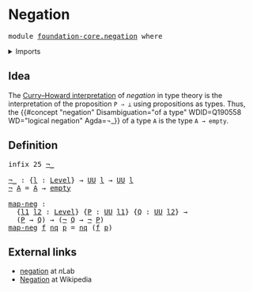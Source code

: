 # Negation

<pre class="Agda"><a id="21" class="Keyword">module</a> <a id="28" href="foundation-core.negation.html" class="Module">foundation-core.negation</a> <a id="53" class="Keyword">where</a>
</pre>
<details><summary>Imports</summary>

<pre class="Agda"><a id="109" class="Keyword">open</a> <a id="114" class="Keyword">import</a> <a id="121" href="foundation.universe-levels.html" class="Module">foundation.universe-levels</a>

<a id="149" class="Keyword">open</a> <a id="154" class="Keyword">import</a> <a id="161" href="foundation-core.empty-types.html" class="Module">foundation-core.empty-types</a>
</pre>
</details>

## Idea

The
[Curry–Howard interpretation](https://en.wikipedia.org/wiki/Curry–Howard_correspondence)
of _negation_ in type theory is the interpretation of the proposition `P ⇒ ⊥`
using propositions as types. Thus, the
{{#concept "negation" Disambiguation="of a type" WDID=Q190558 WD="logical negation" Agda=¬_}}
of a type `A` is the type `A → empty`.

## Definition

<pre class="Agda"><a id="582" class="Keyword">infix</a> <a id="588" class="Number">25</a> <a id="591" href="foundation-core.negation.html#595" class="Function Operator">¬_</a>

<a id="¬_"></a><a id="595" href="foundation-core.negation.html#595" class="Function Operator">¬_</a> <a id="598" class="Symbol">:</a> <a id="600" class="Symbol">{</a><a id="601" href="foundation-core.negation.html#601" class="Bound">l</a> <a id="603" class="Symbol">:</a> <a id="605" href="Agda.Primitive.html#742" class="Postulate">Level</a><a id="610" class="Symbol">}</a> <a id="612" class="Symbol">→</a> <a id="614" href="Agda.Primitive.html#388" class="Primitive">UU</a> <a id="617" href="foundation-core.negation.html#601" class="Bound">l</a> <a id="619" class="Symbol">→</a> <a id="621" href="Agda.Primitive.html#388" class="Primitive">UU</a> <a id="624" href="foundation-core.negation.html#601" class="Bound">l</a>
<a id="626" href="foundation-core.negation.html#595" class="Function Operator">¬</a> <a id="628" href="foundation-core.negation.html#628" class="Bound">A</a> <a id="630" class="Symbol">=</a> <a id="632" href="foundation-core.negation.html#628" class="Bound">A</a> <a id="634" class="Symbol">→</a> <a id="636" href="foundation-core.empty-types.html#801" class="Datatype">empty</a>

<a id="map-neg"></a><a id="643" href="foundation-core.negation.html#643" class="Function">map-neg</a> <a id="651" class="Symbol">:</a>
  <a id="655" class="Symbol">{</a><a id="656" href="foundation-core.negation.html#656" class="Bound">l1</a> <a id="659" href="foundation-core.negation.html#659" class="Bound">l2</a> <a id="662" class="Symbol">:</a> <a id="664" href="Agda.Primitive.html#742" class="Postulate">Level</a><a id="669" class="Symbol">}</a> <a id="671" class="Symbol">{</a><a id="672" href="foundation-core.negation.html#672" class="Bound">P</a> <a id="674" class="Symbol">:</a> <a id="676" href="Agda.Primitive.html#388" class="Primitive">UU</a> <a id="679" href="foundation-core.negation.html#656" class="Bound">l1</a><a id="681" class="Symbol">}</a> <a id="683" class="Symbol">{</a><a id="684" href="foundation-core.negation.html#684" class="Bound">Q</a> <a id="686" class="Symbol">:</a> <a id="688" href="Agda.Primitive.html#388" class="Primitive">UU</a> <a id="691" href="foundation-core.negation.html#659" class="Bound">l2</a><a id="693" class="Symbol">}</a> <a id="695" class="Symbol">→</a>
  <a id="699" class="Symbol">(</a><a id="700" href="foundation-core.negation.html#672" class="Bound">P</a> <a id="702" class="Symbol">→</a> <a id="704" href="foundation-core.negation.html#684" class="Bound">Q</a><a id="705" class="Symbol">)</a> <a id="707" class="Symbol">→</a> <a id="709" class="Symbol">(</a><a id="710" href="foundation-core.negation.html#595" class="Function Operator">¬</a> <a id="712" href="foundation-core.negation.html#684" class="Bound">Q</a> <a id="714" class="Symbol">→</a> <a id="716" href="foundation-core.negation.html#595" class="Function Operator">¬</a> <a id="718" href="foundation-core.negation.html#672" class="Bound">P</a><a id="719" class="Symbol">)</a>
<a id="721" href="foundation-core.negation.html#643" class="Function">map-neg</a> <a id="729" href="foundation-core.negation.html#729" class="Bound">f</a> <a id="731" href="foundation-core.negation.html#731" class="Bound">nq</a> <a id="734" href="foundation-core.negation.html#734" class="Bound">p</a> <a id="736" class="Symbol">=</a> <a id="738" href="foundation-core.negation.html#731" class="Bound">nq</a> <a id="741" class="Symbol">(</a><a id="742" href="foundation-core.negation.html#729" class="Bound">f</a> <a id="744" href="foundation-core.negation.html#734" class="Bound">p</a><a id="745" class="Symbol">)</a>
</pre>
## External links

- [negation](https://ncatlab.org/nlab/show/negation) at $n$Lab
- [Negation](https://en.wikipedia.org/wiki/Negation) at Wikipedia
